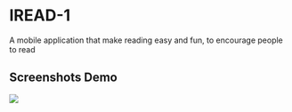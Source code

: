 # IREAD-1
A mobile application that make reading easy and fun, to encourage people to read

## Screenshots Demo
<img src="Screenshots/optimized.gif" />

